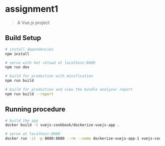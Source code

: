 # assignment1

> A Vue.js project

## Build Setup

``` bash
# install dependencies
npm install

# serve with hot reload at localhost:8080
npm run dev

# build for production with minification
npm run build

# build for production and view the bundle analyzer report
npm run build --report
```

## Running procedure

``` bash
# build the app
docker build -t vuejs-cookbook/dockerize-vuejs-app .

# serve at localhost:8080
docker run -it -p 8080:8080 --rm --name dockerize-vuejs-app-1 vuejs-cookbook/dockerize-vuejs-app
```
